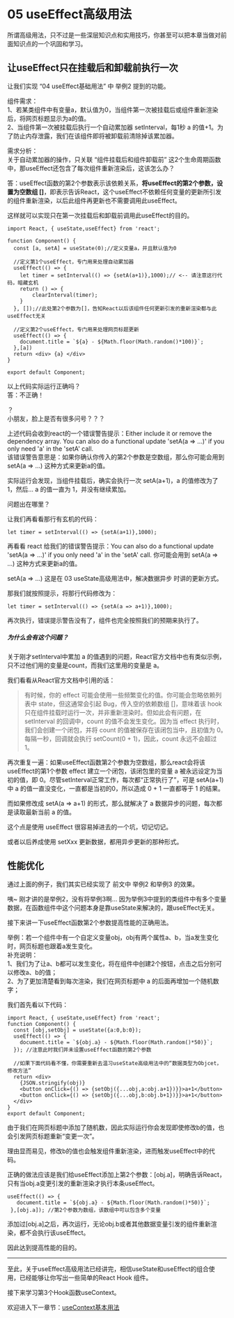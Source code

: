 # 05 useEffect高级用法

所谓高级用法，只不过是一些深层知识点和实用技巧，你甚至可以把本章当做对前面知识点的一个巩固和学习。  

## 让useEffect只在挂载后和卸载前执行一次

让我们实现 “04 useEffect基础用法” 中 举例2 提到的功能。

组件需求：  
1、若某类组件中有变量a，默认值为0，当组件第一次被挂载后或组件重新渲染后，将网页标题显示为a的值。  
2、当组件第一次被挂载后执行一个自动累加器 setInterval，每1秒 a 的值+1。为了防止内存泄露，我们在该组件即将被卸载前清除掉该累加器。    

需求分析：  
关于自动累加器的操作，只关联 “组件挂载后和组件卸载前” 这2个生命周期函数中，那useEffect还包含了每次组件重新渲染后，这该怎么办？  

答：useEffect函数的第2个参数表示该依赖关系，**将useEffect的第2个参数，设置为空数组 []**，即表示告诉React，这个useEffect不依赖任何变量的更新所引发的组件重新渲染，以后此组件再更新也不需要调用此useEffect。

这样就可以实现只在第一次挂载后和卸载前调用此useEffect的目的。    

    import React, { useState,useEffect} from 'react';

    function Component() {
      const [a, setA] = useState(0);//定义变量a，并且默认值为0

      //定义第1个useEffect，专门用来处理自动累加器
      useEffect(() => {
        let timer = setInterval(() => {setA(a+1)},1000);// <-- 请注意这行代码，暗藏玄机
        return () => {
            clearInterval(timer);
        }
      }, []);//此处第2个参数为[]，告知React以后该组件任何更新引发的重新渲染都与此useEffect无关

      //定义第2个useEffect，专门用来处理网页标题更新
      useEffect(() => {
        document.title = `${a} - ${Math.floor(Math.random()*100)}`;
      },[a])
      return <div> {a} </div>
    }

    export default Component;

以上代码实际运行正确吗？  
答：不正确！

？  
小朋友，脸上是否有很多问号？？？  

上述代码会收到react的一个错误警告提示：Either include it or remove the dependency array. You can also do a functional update 'setA(a => ...)' if you only need 'a' in the 'setA' call.  
该错误警告意思是：如果你确认你传入的第2个参数是空数组，那么你可能会用到 setA(a => ...) 这种方式来更新a的值。

实际运行会发现，当组件挂载后，确实会执行一次 setA(a+1)，a 的值修改为了 1，然后... a 的值一直为 1，并没有继续累加。

问题出在哪里？  

让我们再看看那行有玄机的代码：  

    let timer = setInterval(() => {setA(a+1)},1000);  

再看看 react 给我们的错误警告提示：You can also do a functional update 'setA(a => ...)' if you only need 'a' in the 'setA' call.  你可能会用到 setA(a => ...) 这种方式来更新a的值。

setA(a => ...)  这是在 03 useState高级用法中，解决数据异步 时讲的更新方式。

那我们就按照提示，将那行代码修改为：  

    let timer = setInterval(() => {setA(a => a+1)},1000);  

再次执行，错误提示警告没有了，组件也完全按照我们的预期来执行了。  

##### 为什么会有这个问题？
关于刚才setInterval中累加 a 的值遇到的问题，React官方文档中也有类似示例，只不过他们用的变量是count，而我们这里用的变量是 a。

我们看看从React官方文档中引用的话：  
> 有时候，你的 effect 可能会使用一些频繁变化的值。你可能会忽略依赖列表中 state，但这通常会引起 Bug，传入空的依赖数组 []，意味着该 hook 只在组件挂载时运行一次，并非重新渲染时。但如此会有问题，在 setInterval 的回调中，count 的值不会发生变化。因为当 effect 执行时，我们会创建一个闭包，并将 count 的值被保存在该闭包当中，且初值为 0。每隔一秒，回调就会执行 setCount(0 + 1)，因此，count 永远不会超过 1。

再次重复一遍：如果useEffect函数第2个参数为空数组，那么react会将该useEffect的第1个参数 effect 建立一个闭包，该闭包里的变量 a 被永远设定为当初的值，即 0。尽管setInterval正常工作，每次都“正常执行了”，可是 setA(a+1)中 a 的值一直没变化，一直都是当初的0，所以造成 0 + 1 一直都等于 1 的结果。

而如果修改成 setA(a => a+1) 的形式，那么就解决了 a 数据异步的问题，每次都是读取最新当前 a 的值。

这个点是使用 useEffect 很容易掉进去的一个坑，切记切记。

或者以后养成使用 setXxx 更新数据，都用异步更新的那种形式。  


## 性能优化

通过上面的例子，我们其实已经实现了 前文中 举例2 和举例3 的效果。

咦~ 刚才讲的是举例2，没有将举例3啊... 因为举例3中提到的类组件中有多个变量数据，在函数组件中这个问题本身是靠useState来解决的，跟useEffect无关。  

接下来讲一下useEffect函数第2个参数提高性能的正确用法。

举例：若一个组件中有一个自定义变量obj，obj有两个属性a、b，当a发生变化时，网页标题也跟着a发生变化。  
补充说明：  
1、我们为了让a、b都可以发生变化，将在组件中创建2个按钮，点击之后分别可以修改a、b的值；  
2、为了更加清楚看到每次渲染，我们在网页标题中 a 的后面再增加一个随机数字；  

我们首先看以下代码：  

    import React, { useState,useEffect} from 'react';
    function Component() {
      const [obj,setObj] = useState({a:0,b:0});
      useEffect(() => {
        document.title = `${obj.a} - ${Math.floor(Math.random()*50)}`;
      }); //注意此时我们并未设置useEffect函数的第2个参数

      //如果下面代码看不懂，你需要重新去温习useState高级用法中的“数据类型为Objcet，修改方法”
      return <div>
        {JSON.stringify(obj)}
        <button onClick={() => {setObj({...obj,a:obj.a+1})}}>a+1</button> 
        <button onClick={() => {setObj({...obj,b:obj.b+1})}}>a+1</button>
      </div>
    }
    export default Component;

由于我们在网页标题中添加了随机数，因此实际运行你会发现即使修改b的值，也会引发网页标题重新“变更一次”。  

理由显而易见，修改b的值也会触发组件重新渲染，进而触发useEffect中的代码。

正确的做法应该是我们给useEffect添加上第2个参数：[obj.a]，明确告诉React，只有当obj.a变更引发的重新渲染才执行本条useEffect。

    useEffect(() => {
       document.title = `${obj.a} - ${Math.floor(Math.random()*50)}`;
     },[obj.a]); //第2个参数为数组，该数组中可以包含多个变量

添加过[obj.a]之后，再次运行，无论obj.b或者其他数据变量引发的组件重新渲染，都不会执行该useEffect。

因此达到提高性能的目的。  


---

至此，关于useEffect高级用法已经讲完，相信useState和useEffect的组合使用，已经能够让你写出一些简单的React Hook 组件。    

接下来学习第3个Hook函数useContext。

欢迎进入下一章节：[useContext基本用法](https://github.com/puxiao/react-hook-tutorial/blob/master/06%20useContext%E5%9F%BA%E7%A1%80%E7%94%A8%E6%B3%95.md)
